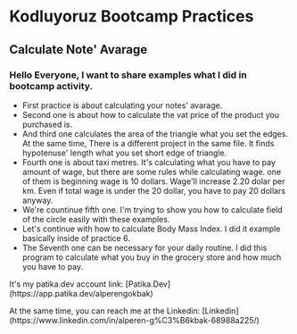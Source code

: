 # Kodluyoruz Bootcamp Practices

## Calculate Note' Avarage

### Hello Everyone, I want to share examples what I did in bootcamp activity.

- First practice is about calculating your notes' avarage.
- Second one is about how to calculate the vat price of the product you purchased is.
- And third one calculates the area of the triangle what you set the edges. At the same time, There is a different project in the same file. It finds hypotenuse' length what you set short edge of triangle.
- Fourth one is about taxi metres. It's calculating what you have to pay amount of wage, but there are some rules while calculating wage. one of them is beginning wage is 10 dollars. Wage'll increase 2.20 dolar per km. Even if total wage is under the 20 dollar, you have to pay 20 dollars anyway.
- We're countinue fifth one. I'm trying to show you how to calculate field of the circle easily with these examples. 
- Let's continue with how to calculate Body Mass Index. I did it example basically inside of practice 6.
- The Seventh one can be necessary for your daily routine. I did this program to calculate what you buy in the grocery store and how much you have to pay.

<p>It's my patika.dev account link: [Patika.Dev](https://app.patika.dev/alperengokbak)<p>
<p>At the same time, you can reach me at the Linkedin: [Linkedin](https://www.linkedin.com/in/alperen-g%C3%B6kbak-68988a225/) <p>
